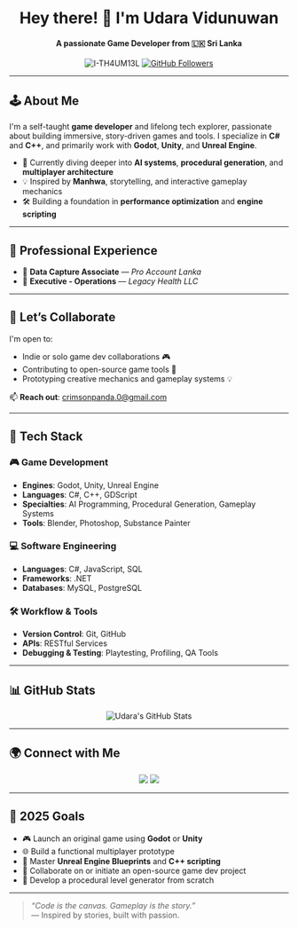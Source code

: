 <h1 align="center">Hey there! 👋 I'm Udara Vidunuwan</h1>
<h4 align="center">A passionate Game Developer from 🇱🇰 Sri Lanka</h4>

<p align="center">
  <img src="https://komarev.com/ghpvc/?username=I-TH4UM13L&label=Profile%20views&color=0e75b6&style=flat" alt="I-TH4UM13L" />
  <a href="https://github.com/I-TH4UM13L?tab=followers">
    <img src="https://img.shields.io/github/followers/I-TH4UM13L?label=Followers&style=social" alt="GitHub Followers" />
  </a>
</p>

---

## 🕹️ About Me

I'm a self-taught **game developer** and lifelong tech explorer, passionate about building immersive, story-driven games and tools. I specialize in **C#** and **C++**, and primarily work with **Godot**, **Unity**, and **Unreal Engine**.

- 🔭 Currently diving deeper into **AI systems**, **procedural generation**, and **multiplayer architecture**
- 💡 Inspired by **Manhwa**, storytelling, and interactive gameplay mechanics
- 🛠️ Building a foundation in **performance optimization** and **engine scripting**

---

## 💼 Professional Experience

- 🧾 **Data Capture Associate** — *Pro Account Lanka*  
- 🏥 **Executive - Operations** — *Legacy Health LLC*

---

## 🤝 Let’s Collaborate

I'm open to:
- Indie or solo game dev collaborations 🎮  
- Contributing to open-source game tools 🔧  
- Prototyping creative mechanics and gameplay systems 💡  

📫 **Reach out**: [crimsonpanda.0@gmail.com](mailto:crimsonpanda.0@gmail.com)

---

## 🧰 Tech Stack

### 🎮 Game Development
- **Engines**: Godot, Unity, Unreal Engine  
- **Languages**: C#, C++, GDScript  
- **Specialties**: AI Programming, Procedural Generation, Gameplay Systems  
- **Tools**: Blender, Photoshop, Substance Painter

### 💻 Software Engineering
- **Languages**: C#, JavaScript, SQL  
- **Frameworks**: .NET  
- **Databases**: MySQL, PostgreSQL  

### 🛠 Workflow & Tools
- **Version Control**: Git, GitHub  
- **APIs**: RESTful Services  
- **Debugging & Testing**: Playtesting, Profiling, QA Tools  

---

## 📊 GitHub Stats

<p align="center">
  <img src="https://github-readme-stats.vercel.app/api?username=I-TH4UM13L&show_icons=true&count_private=true&theme=dark" alt="Udara's GitHub Stats" />
</p>

---

## 🌍 Connect with Me

<p align="center">
  <a href="https://github.com/I-TH4UM13L"><img src="https://img.shields.io/badge/GitHub-100000?style=for-the-badge&logo=github&logoColor=white" /></a>
  <a href="https://www.linkedin.com/in/udara-vidunuwan-431493210/"><img src="https://img.shields.io/badge/LinkedIn-0077B5?style=for-the-badge&logo=linkedin&logoColor=white" /></a>
</p>

---

## 🎯 2025 Goals

- 🎮 Launch an original game using **Godot** or **Unity**
- 🌐 Build a functional multiplayer prototype
- 🧠 Master **Unreal Engine Blueprints** and **C++ scripting**
- 🤝 Collaborate on or initiate an open-source game dev project
- 🧪 Develop a procedural level generator from scratch

---

> *“Code is the canvas. Gameplay is the story.”*  
> — Inspired by stories, built with passion.

